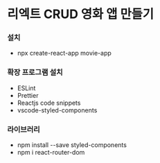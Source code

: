 # 리엑트 CRUD 영화 앱 만들기

### 설치

- npx create-react-app movie-app

### 확장 프로그램 설치

- ESLint
- Prettier
- Reactjs code snippets
- vscode-styled-components

### 라이브러리

- npm install --save styled-components
- npm i react-router-dom
